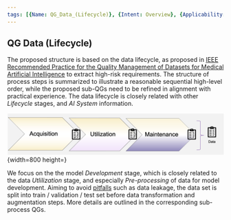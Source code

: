 ```yaml
---
tags: [{Name: QG_Data_(Lifecycle)}, {Intent: Overview}, {Applicability: GenericAILifecycle}, {Usage Example: default_highrisk}]
---
```





## QG Data (Lifecycle)

The proposed structure is based on the data lifecycle, as proposed in [IEEE Recommended Practice for the Quality Management of Datasets for Medical Artificial Intelligence](https://ieeexplore.ieee.org/document/9812564) to extract high-risk requirements. The structure of process steps is summarized to illustrate a reasonable sequential high-level order, while the proposed sub-QGs need to be refined in alignment with practical experience. The data lifecycle is closely related with other *Lifecycle* stages, and *AI System* information.

![](../../../imgs/Lifecycle/Data-Lifecycle.png){width=800 height=}

We focus on the the model *Development* stage, which is closely related to the data *Utlilization* stage, and especially *Pre-processing* of data for model development. Aiming to avoid [pitfalls](https://pmc.ncbi.nlm.nih.gov/articles/PMC9885377/) such as data leakage,
the data set is split into train / validation / test set before data transformation and augmentation steps.
More details are outlined in the corresponding sub-process QGs.


